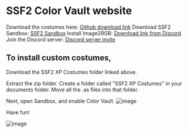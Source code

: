 # SSF2 Color Vault website
Download the costumes here: [Github download link](https://minhaskamal.github.io/DownGit/#/home?url=https://github.com/masterwebx/Color-Vault/tree/cdcdb633f70b25d300d67f63af07909b52bd43c9/SSF2%20XP%20Costumes)
Download SSF2 Sandbox: [SSF2 Sandbox](https://drive.google.com/file/d/1an15RmcaWA8poDUvkWJACqkVvJg6f91a/view)
Install Image2RGB: [Download link from Discord](https://cdn.discordapp.com/attachments/753951636367343647/876129231459987476/Image_2_RGB.exe?ex=65d0d46e&is=65be5f6e&hm=d142f1c5ec973177fc3b22e8bac1a1abf5d3d0b1404c6c71a25621f8a08710ec&)
Join the Discord server: [Discord server invite](https://discord.gg/xZtTqX4)
## To install custom costumes,
Download the SSF2 XP Costumes folder linked above.

Extract the zip folder. Create a folder called "SSF2 XP Costumes" in your documents folder. Move all the .as files into that folder.

Next, open Sandbox, and enable Color Vault. ![image](https://user-images.githubusercontent.com/26673668/122491759-92dcbc00-cfb2-11eb-82f6-2024e79a477c.png)

Have fun! 

![image](https://user-images.githubusercontent.com/26673668/122492058-18f90280-cfb3-11eb-91f7-426cc36b1006.png)
